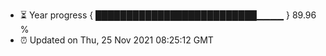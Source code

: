 - ⏳ Year progress { ██████████████████████████▁▁▁▁ } 89.96 %
- ⏰ Updated on Thu, 25 Nov 2021 08:25:12 GMT


